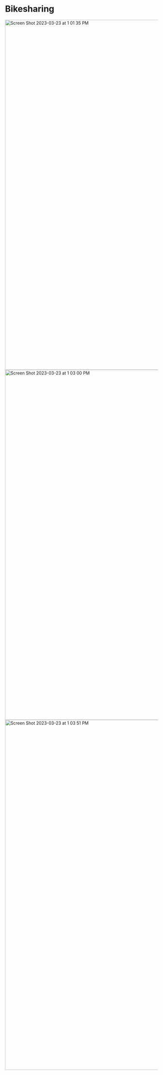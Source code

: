 # Bikesharing

<img width="1155" alt="Screen Shot 2023-03-23 at 1 01 35 PM" src="https://user-images.githubusercontent.com/107570913/227279638-efdaad92-29ab-4dcc-9aff-28b00428f46b.png">
<img width="1155" alt="Screen Shot 2023-03-23 at 1 03 00 PM" src="https://user-images.githubusercontent.com/107570913/227279973-d60fa3bf-5ba6-4a31-ab2d-8e4455c093c7.png">
<img width="1155" alt="Screen Shot 2023-03-23 at 1 03 51 PM" src="https://user-images.githubusercontent.com/107570913/227280197-d1a2865d-ab87-438d-a920-cd6470a05503.png">
